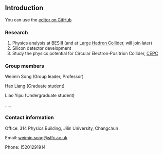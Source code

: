 ## Introduction

You can use the [editor on GitHub](https://github.com/weiminsong/SONGGROUP.github.io/edit/master/README.md)

### Research

1. Physics analysis at [BESIII](http://bes3.ihep.ac.cn) (and at [Large Hadron Collider](https://home.cern/science/accelerators/large-hadron-collider), will join later)
2. Silicon detector development
3. Study the physics potential for Circular Electron-Positrion Collider, [CEPC](https://github.com/weiminsong/SONGGROUP.github.io/edit/master/CEPC.md)

### Group members

Weimin Song (Group leader, Professor)

Hao Liang (Graduate student)

Liao Yipu (Undergraduate student)

......



### Contact information

Office: 314 Physics Building, Jilin University, Changchun

Email: weimin.song@stfc.ac.uk

Phone: 15201291914
